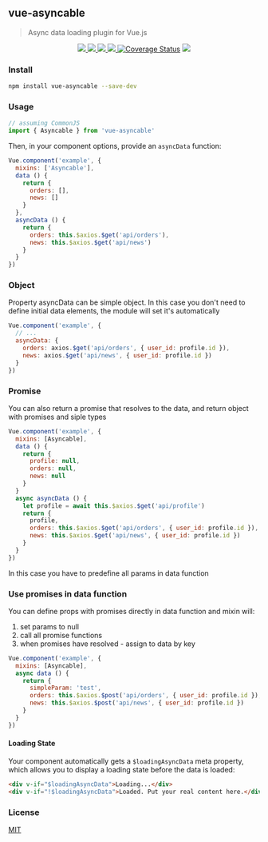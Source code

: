 ## vue-asyncable

> Async data loading plugin for Vue.js


<p align="center">
  <a href="https://npmcharts.com/compare/vue-asyncable?minimal=true">
    <img src="http://img.shields.io/npm/dm/vue-asyncable.svg">
  </a>
  <a href="https://www.npmjs.org/package/vue-asyncable">
    <img src="https://img.shields.io/npm/v/vue-asyncable.svg">
  </a>
  <a href="http://img.badgesize.io/https://unpkg.com/vue-asyncable/dist/vue-asyncable.min.js?compression=gzip&label=gzip%20size:%20JS">
    <img src="http://img.badgesize.io/https://unpkg.com/vue-asyncable/dist/vue-asyncable.min.js?compression=gzip&label=gzip%20size:%20JS">
  </a>
  <a href="LICENSE">
    <img src="https://img.shields.io/badge/License-MIT-green.svg">
  </a>
  <a href='https://coveralls.io/github/yariksav/vue-asyncable'><img src='https://coveralls.io/repos/github/yariksav/vue-asyncable/badge.svg' alt='Coverage Status' /></a>
  <a href='https://travis-ci.org/yariksav/vue-asyncable'><img src='https://travis-ci.org/yariksav/vue-asyncable.svg?branch=master' /></a>
</p>

### Install

``` bash
npm install vue-asyncable --save-dev
```

### Usage

``` js
// assuming CommonJS
import { Asyncable } from 'vue-asyncable'
```

Then, in your component options, provide an `asyncData` function:

``` js
Vue.component('example', {
  mixins: ['Asyncable'],
  data () {
    return {
      orders: [],
      news: []
    }
  },
  asyncData () {
    return {
      orders: this.$axios.$get('api/orders'),
      news: this.$axios.$get('api/news')
    }
  }
})
```

### Object

Property asyncData can be simple object. In this case you don't need to define initial data elements, the module will set it's automatically

``` js
Vue.component('example', {
  // ...
  asyncData: {
    orders: axios.$get('api/orders', { user_id: profile.id }),
    news: axios.$get('api/news', { user_id: profile.id })
  }
})
```
### Promise

You can also return a promise that resolves to the data, and return object with promises and siple types

``` js
Vue.component('example', {
  mixins: [Asyncable],
  data () {
    return {
      profile: null,
      orders: null,
      news: null
    }
  }
  async asyncData () {
    let profile = await this.$axios.$get('api/profile')
    return {
      profile,
      orders: this.$axios.$get('api/orders', { user_id: profile.id }),
      news: this.$axios.$get('api/news', { user_id: profile.id })
    }
  }
})
```

In this case you have to predefine all params in data function

### Use promises in data function

You can define props with promises directly in data function and mixin will:
 1) set params to null
 2) call all promise functions
 3) when promises have resolved - assign to data by key

``` js
Vue.component('example', {
  mixins: [Asyncable],
  async data () {
    return {
      simpleParam: 'test',
      orders: this.$axios.$post('api/orders', { user_id: profile.id }),
      news: this.$axios.$post('api/news', { user_id: profile.id })
    }
  }
})
```

<!-- #### Reloading Data

The component also gets a method named `reloadAsyncData`, which obviously reloads the data:

``` js
Vue.component('example', {
  // ...
  asyncData() {
    // load data based on `this.params`
  },
  // reload when params change
  watch: {
    params: 'reloadAsyncData'
  }
})
``` -->

#### Loading State

Your component automatically gets a `$loadingAsyncData` meta property, which allows you to display a loading state before the data is loaded:

``` html
<div v-if="$loadingAsyncData">Loading...</div>
<div v-if="!$loadingAsyncData">Loaded. Put your real content here.</div>
```

### License

[MIT](http://opensource.org/licenses/MIT)